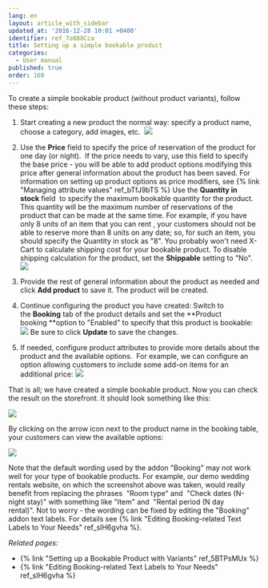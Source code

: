 ```yaml
---
lang: en
layout: article_with_sidebar
updated_at: '2016-12-28 10:01 +0400'
identifier: ref_7o088Cca
title: Setting up a simple bookable product
categories:
  - User manual
published: true
order: 160
---
```


To create a simple bookable product (without product variants), follow these steps:

1.  Start creating a new product the normal way: specify a product name, choose a category, add images, etc. 
    ![]({{site.baseurl}}/attachments/8749984/8718722.png)
2.  Use the **Price** field to specify the price of reservation of the product for one day (or night). 
    If the price needs to vary, use this field to specify the base price - you will be able to add product options modifying this price after general information about the product has been saved. For information on setting up product options as price modifiers, see {% link "Managing attribute values" ref_bTfJ9bTS %}
    Use the **Quantity in stock** field  to specify the maximum bookable quantity for the product. This quantity will be the maximum number of reservations of the product that can be made at the same time. For example, if you have only 8 units of an item that you can rent , your customers should not be able to reserve more than 8 units on any date; so, for such an item, you should specify the Quantity in stock as "8".
    You probably won't need X-Cart to calculate shipping cost for your bookable product. To disable shipping calculation for the product, set the **Shippable** setting to "No".
    ![]({{site.baseurl}}/attachments/8749984/8718720.png)

3.  Provide the rest of general information about the product as needed and click **Add product** to save it. The product will be created.
4.  Continue configuring the product you have created: Switch to the **Booking** tab of the product details and set the **Product booking **option to "Enabled" to specify that this product is bookable:
    ![]({{site.baseurl}}/attachments/8749984/8718724.png)
    Be sure to click **Update** to save the changes.

5.  If needed, configure product attributes to provide more details about the product and the available options. 
    For example, we can configure an option allowing customers to include some add-on items for an additional price:
    ![]({{site.baseurl}}/attachments/8749984/8718725.png)

That is all; we have created a simple bookable product. Now you can check the result on the storefront. It should look something like this:

![]({{site.baseurl}}/attachments/8749984/8718726.png)

By clicking on the arrow icon next to the product name in the booking table, your customers can view the available options:

![]({{site.baseurl}}/attachments/8749984/8718727.png)

Note that the default wording used by the addon "Booking" may not work well for your type of bookable products. For example, our demo wedding rentals website, on which the screenshot above was taken, would really benefit from replacing the phrases  "Room type" and  "Check dates (N-night stay)" with something like "Item" and  "Rental period (N day rental)". Not to worry - the wording can be fixed by editing the "Booking" addon text labels. For details see {% link "Editing Booking-related Text Labels to Your Needs" ref_slH6gvha %}.

_Related pages:_

*   {% link "Setting up a Bookable Product with Variants" ref_5BTPsMUx %}
*   {% link "Editing Booking-related Text Labels to Your Needs" ref_slH6gvha %}
